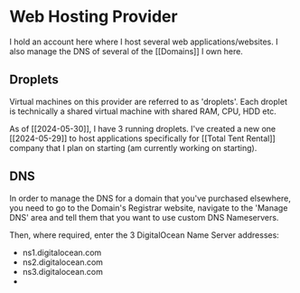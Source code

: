 # Web Hosting Provider
I hold an account here where I host several web applications/websites.
I also manage the DNS of several of the [[Domains]] I own here.

## Droplets
Virtual machines on this provider are referred to as 'droplets'.
Each droplet is technically a shared virtual machine with shared RAM, CPU, HDD etc.

As of [[2024-05-30]], I have 3 running droplets.  I've created a new one [[2024-05-29]] to host applications specifically for [[Total Tent Rental]] company that I plan on starting (am currently working on starting).


## DNS
In order to manage the DNS for a domain that you've purchased elsewhere, you need to go to the Domain's Registrar website, navigate to the 'Manage DNS' area and tell them that you want to use custom DNS Nameservers.

Then, where required, enter the 3 DigitalOcean Name Server addresses:
- ns1.digitalocean.com
- ns2.digitalocean.com
- ns3.digitalocean.com
- 